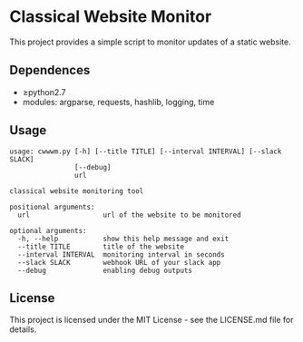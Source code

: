 # Classical Website Monitor
This project provides a simple script to monitor updates of a static website.


## Dependences
- &ge;python2.7
- modules: argparse, requests, hashlib, logging, time

## Usage
```
usage: cwwwm.py [-h] [--title TITLE] [--interval INTERVAL] [--slack SLACK]
                [--debug]
                url

classical website monitoring tool

positional arguments:
  url                  url of the website to be monitored

optional arguments:
  -h, --help           show this help message and exit
  --title TITLE        title of the website
  --interval INTERVAL  monitoring interval in seconds
  --slack SLACK        webhook URL of your slack app
  --debug              enabling debug outputs
```

## License
This project is licensed under the MIT License - see the LICENSE.md file for details.
